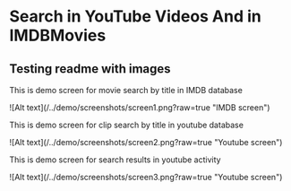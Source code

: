 # Search in YouTube Videos And in IMDBMovies
<h2>Testing readme with images</h2>

<p>This is demo screen for movie search by title in IMDB database</p>
![Alt text](/../demo/screenshots/screen1.png?raw=true "IMDB screen")

<p>This is demo screen for clip search by title in youtube database</p>
![Alt text](/../demo/screenshots/screen2.png?raw=true "Youtube screen") 

<p>This is demo screen for search results in youtube activity</p>
![Alt text](/../demo/screenshots/screen3.png?raw=true "Youtube screen") 